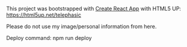 This project was bootstrapped with [Create React App](https://github.com/facebook/create-react-app) with HTML5 UP: https://html5up.net/telephasic

Please do not use my image/personal information from here.

Deploy command: npm run deploy